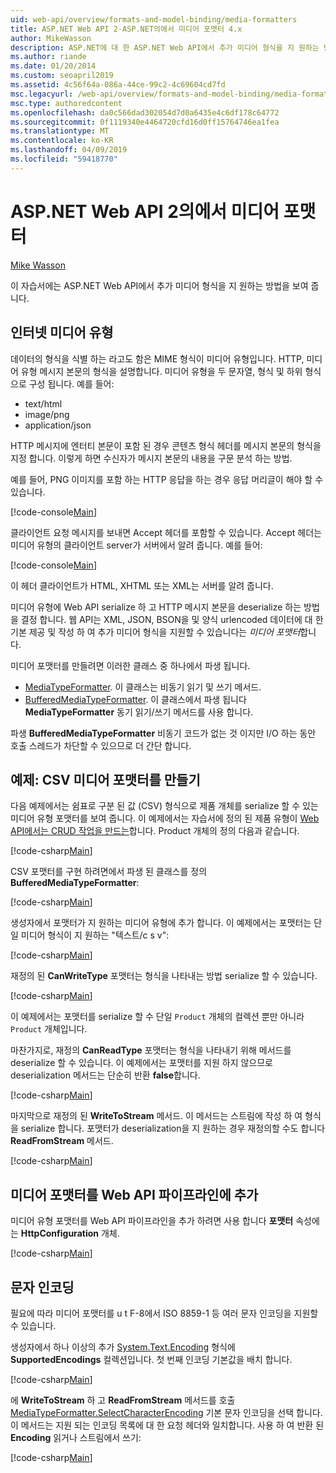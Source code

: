 ```yaml
---
uid: web-api/overview/formats-and-model-binding/media-formatters
title: ASP.NET Web API 2-ASP.NET의에서 미디어 포맷터 4.x
author: MikeWasson
description: ASP.NET에 대 한 ASP.NET Web API에서 추가 미디어 형식을 지 원하는 방법을 보여 줍니다 4.x 합니다.
ms.author: riande
ms.date: 01/20/2014
ms.custom: seoapril2019
ms.assetid: 4c56f64a-086a-44ce-99c2-4c69604cd7fd
msc.legacyurl: /web-api/overview/formats-and-model-binding/media-formatters
msc.type: authoredcontent
ms.openlocfilehash: da0c566dad302054d7d0a6435e4c6df178c64772
ms.sourcegitcommit: 0f1119340e4464720cfd16d0ff15764746ea1fea
ms.translationtype: MT
ms.contentlocale: ko-KR
ms.lasthandoff: 04/09/2019
ms.locfileid: "59418770"
---
```

# <a name="media-formatters-in-aspnet-web-api-2"></a>ASP.NET Web API 2의에서 미디어 포맷터

[Mike Wasson](https://github.com/MikeWasson)

이 자습서에는 ASP.NET Web API에서 추가 미디어 형식을 지 원하는 방법을 보여 줍니다.

## <a name="internet-media-types"></a>인터넷 미디어 유형

데이터의 형식을 식별 하는 라고도 함은 MIME 형식이 미디어 유형입니다. HTTP, 미디어 유형 메시지 본문의 형식을 설명합니다. 미디어 유형을 두 문자열, 형식 및 하위 형식으로 구성 됩니다. 예를 들어:

- text/html
- image/png
- application/json

HTTP 메시지에 엔터티 본문이 포함 된 경우 콘텐츠 형식 헤더를 메시지 본문의 형식을 지정 합니다. 이렇게 하면 수신자가 메시지 본문의 내용을 구문 분석 하는 방법.

예를 들어, PNG 이미지를 포함 하는 HTTP 응답을 하는 경우 응답 머리글이 해야 할 수 있습니다.

[!code-console[Main](media-formatters/samples/sample1.cmd)]

클라이언트 요청 메시지를 보내면 Accept 헤더를 포함할 수 있습니다. Accept 헤더는 미디어 유형의 클라이언트 server가 서버에서 알려 줍니다. 예를 들어:

[!code-console[Main](media-formatters/samples/sample2.cmd)]

이 헤더 클라이언트가 HTML, XHTML 또는 XML는 서버를 알려 줍니다.

미디어 유형에 Web API serialize 하 고 HTTP 메시지 본문을 deserialize 하는 방법을 결정 합니다. 웹 API는 XML, JSON, BSON을 및 양식 urlencoded 데이터에 대 한 기본 제공 및 작성 하 여 추가 미디어 형식을 지원할 수 있습니다는 *미디어 포맷터*합니다.

미디어 포맷터를 만들려면 이러한 클래스 중 하나에서 파생 됩니다.

- [MediaTypeFormatter](https://msdn.microsoft.com/library/system.net.http.formatting.mediatypeformatter.aspx). 이 클래스는 비동기 읽기 및 쓰기 메서드.
- [BufferedMediaTypeFormatter](https://msdn.microsoft.com/library/system.net.http.formatting.bufferedmediatypeformatter.aspx). 이 클래스에서 파생 됩니다 **MediaTypeFormatter** 동기 읽기/쓰기 메서드를 사용 합니다.

파생 **BufferedMediaTypeFormatter** 비동기 코드가 없는 것 이지만 I/O 하는 동안 호출 스레드가 차단할 수 있으므로 더 간단 합니다.

## <a name="example-creating-a-csv-media-formatter"></a>예제: CSV 미디어 포맷터를 만들기

다음 예제에서는 쉼표로 구분 된 값 (CSV) 형식으로 제품 개체를 serialize 할 수 있는 미디어 유형 포맷터를 보여 줍니다. 이 예제에서는 자습서에 정의 된 제품 유형이 [Web API에서는 CRUD 작업을 만드는](../older-versions/creating-a-web-api-that-supports-crud-operations.md)합니다. Product 개체의 정의 다음과 같습니다.

[!code-csharp[Main](media-formatters/samples/sample3.cs)]

CSV 포맷터를 구현 하려면에서 파생 된 클래스를 정의 **BufferedMediaTypeFormatter**:

[!code-csharp[Main](media-formatters/samples/sample4.cs)]

생성자에서 포맷터가 지 원하는 미디어 유형에 추가 합니다. 이 예제에서는 포맷터는 단일 미디어 형식이 지 원하는 &quot;텍스트/c s v&quot;:

[!code-csharp[Main](media-formatters/samples/sample5.cs)]

재정의 된 **CanWriteType** 포맷터는 형식을 나타내는 방법 serialize 할 수 있습니다.

[!code-csharp[Main](media-formatters/samples/sample6.cs)]

이 예제에서는 포맷터를 serialize 할 수 단일 `Product` 개체의 컬렉션 뿐만 아니라 `Product` 개체입니다.

마찬가지로, 재정의 **CanReadType** 포맷터는 형식을 나타내기 위해 메서드를 deserialize 할 수 있습니다. 이 예제에서는 포맷터를 지원 하지 않으므로 deserialization 메서드는 단순히 반환 **false**합니다.

[!code-csharp[Main](media-formatters/samples/sample7.cs)]

마지막으로 재정의 된 **WriteToStream** 메서드. 이 메서드는 스트림에 작성 하 여 형식을 serialize 합니다. 포맷터가 deserialization을 지 원하는 경우 재정의할 수도 합니다 **ReadFromStream** 메서드.

[!code-csharp[Main](media-formatters/samples/sample8.cs)]

## <a name="adding-a-media-formatter-to-the-web-api-pipeline"></a>미디어 포맷터를 Web API 파이프라인에 추가

미디어 유형 포맷터를 Web API 파이프라인을 추가 하려면 사용 합니다 **포맷터** 속성에는 **HttpConfiguration** 개체.

[!code-csharp[Main](media-formatters/samples/sample9.cs)]

## <a name="character-encodings"></a>문자 인코딩

필요에 따라 미디어 포맷터를 u t F-8에서 ISO 8859-1 등 여러 문자 인코딩을 지원할 수 있습니다.

생성자에서 하나 이상의 추가 [System.Text.Encoding](https://msdn.microsoft.com/library/system.text.encoding.aspx) 형식에 **SupportedEncodings** 컬렉션입니다. 첫 번째 인코딩 기본값을 배치 합니다.

[!code-csharp[Main](media-formatters/samples/sample10.cs?highlight=6-7)]

에 **WriteToStream** 하 고 **ReadFromStream** 메서드를 호출 [MediaTypeFormatter.SelectCharacterEncoding](https://msdn.microsoft.com/library/hh969054.aspx) 기본 문자 인코딩을 선택 합니다. 이 메서드는 지원 되는 인코딩 목록에 대 한 요청 헤더와 일치합니다. 사용 하 여 반환 된 **Encoding** 읽거나 스트림에서 쓰기:

[!code-csharp[Main](media-formatters/samples/sample11.cs?highlight=3,5)]

